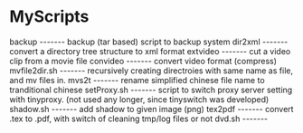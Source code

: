 MyScripts
=========

backup        ------- backup (tar based) script to backup system
dir2xml       ------- convert a directory tree structure to xml format
extvideo      ------- cut a video clip from a movie file
convideo      ------- convert video format (compress)
mvfile2dir.sh ------- recursively creating directroies with same name as file, and mv files in.
mvs2t         ------- rename simplified chinese file name to tranditional chinese
setProxy.sh   ------- script to switch proxy server setting with tinyproxy. (not used any longer, since tinyswitch was developed)
shadow.sh     ------- add shadow to given image (png)
tex2pdf       ------- convert .tex to .pdf, with switch of cleaning tmp/log files or not
dvd.sh        ------- 

